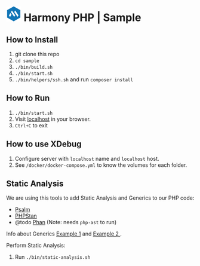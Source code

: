 # ![Mobile Jazz Badge](https://raw.githubusercontent.com/mobilejazz/metadata/master/images/icons/mj-40x40.png) Harmony PHP | Sample

## How to Install

1. git clone this repo
1. `cd sample`
1. `./bin/build.sh`
1. `./bin/start.sh`
1. `./bin/helpers/ssh.sh` and run `composer install`

## How to Run

1. `./bin/start.sh`
1. Visit [localhost](http://localhost/) in your browser.
1. `Ctrl+C` to exit

## How to use XDebug

1. Configure server with `localhost` name and `localhost` host.
1. See `/docker/docker-compose.yml` to know the volumes for
 each
 folder.

## Static Analysis

We are using this tools to add Static Analysis and Generics to our PHP code:

* [Psalm](https://psalm.dev/docs/)
* [PHPStan](https://phpstan.org/)
* @todo [Phan](https://github.com/phan/phan/wiki) (Note: needs `php-ast` to run)

Info about Generics [Example 1](https://www.daveliddament.co.uk/articles/php-generics-today-almost/) and [Example 2
](https://medium.com/vimeo-engineering-blog/uncovering-php-bugs-with-template-a4ca46eb9aeb).

Perform Static Analysis:

1. Run `./bin/static-analysis.sh`
